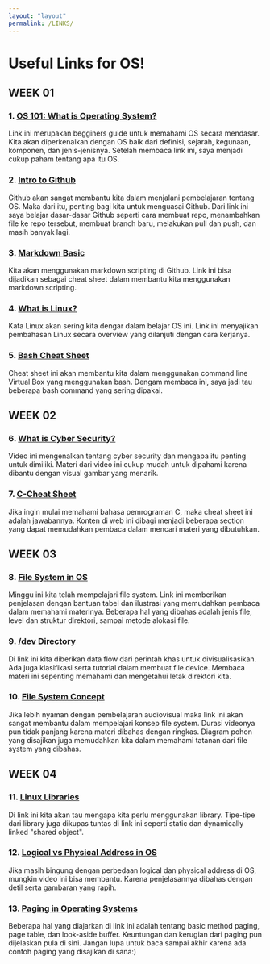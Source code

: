 ```yaml
---
layout: "layout"
permalink: /LINKS/
---
```


# Useful Links for OS!
## WEEK 01<br>
### 1. [OS 101: What is Operating System?](https://www.mygreatlearning.com/blog/what-is-operating-system/)<br>
Link ini merupakan begginers guide untuk memahami OS secara mendasar. Kita akan diperkenalkan dengan OS baik dari definisi, sejarah, kegunaan, komponen, dan jenis-jenisnya. Setelah membaca link ini, saya menjadi cukup paham tentang apa itu OS.
### 2. [Intro to Github](https://product.hubspot.com/blog/git-and-github-tutorial-for-beginners)<br>
Github akan sangat membantu kita dalam menjalani pembelajaran tentang OS. Maka dari itu, penting bagi kita untuk menguasai Github. Dari link ini saya belajar dasar-dasar Github seperti cara membuat repo, menambahkan file ke repo tersebut, membuat branch baru, melakukan pull dan push, dan masih banyak lagi.
### 3. [Markdown Basic](https://www.markdownguide.org/basic-syntax/)<br>
Kita akan menggunakan markdown scripting di Github. Link ini bisa dijadikan sebagai cheat sheet dalam membantu kita menggunakan markdown scripting.
### 4. [What is Linux?](https://www.redhat.com/en/topics/linux/what-is-linux)<br>
Kata Linux akan sering kita dengar dalam belajar OS ini. Link ini menyajikan pembahasan Linux secara overview yang dilanjuti dengan cara kerjanya.
### 5. [Bash Cheat Sheet](https://www.educative.io/blog/bash-shell-command-cheat-sheet)<br>
Cheat sheet ini akan membantu kita dalam menggunakan command line Virtual Box yang menggunakan bash. Dengam membaca ini, saya jadi tau beberapa bash command yang sering dipakai.
## WEEK 02<br>
### 6. [What is Cyber Security?](https://www.youtube.com/watch?v=ooJSgsB5fIE)<br>
Video ini mengenalkan tentang cyber security dan mengapa itu penting untuk dimiliki. Materi dari video ini cukup mudah untuk dipahami karena dibantu dengan visual gambar yang menarik.
### 7. [C-Cheat Sheet](https://developerinsider.co/c-programming-language-cheat-sheet/)<br>
Jika ingin mulai memahami bahasa pemrograman C, maka cheat sheet ini adalah jawabannya. Konten di web ini dibagi menjadi beberapa section yang dapat memudahkan pembaca dalam mencari materi yang dibutuhkan.
## WEEK 03<br>
### 8. [File System in OS](https://www.geeksforgeeks.org/file-systems-in-operating-system/)<br>
Minggu ini kita telah mempelajari file system. Link ini memberikan penjelasan dengan bantuan tabel dan ilustrasi yang memudahkan pembaca dalam memahami materinya. Beberapa hal yang dibahas adalah jenis file, level dan struktur direktori, sampai metode alokasi file.
### 9. [/dev Directory](http://www.linux-databook.info/?page_id=5108)<br>
Di link ini kita diberikan data flow dari perintah khas untuk divisualisasikan. Ada juga klasifikasi serta tutorial dalam membuat file device. Membaca materi ini sepenting memahami dan mengetahui letak direktori kita.
### 10. [File System Concept](https://youtu.be/mzUyMy7Ihk0)<br>
Jika lebih nyaman dengan pembelajaran audiovisual maka link ini akan sangat membantu dalam mempelajari konsep file system. Durasi videonya pun tidak panjang karena materi dibahas dengan ringkas. Diagram pohon yang disajikan juga memudahkan kita dalam memahami tatanan dari file system yang dibahas.
## WEEK 04<br>
### 11. [Linux Libraries](http://www.yolinux.com/TUTORIALS/LibraryArchives-StaticAndDynamic.html)<br>
Di link ini kita akan tau mengapa kita perlu menggunakan library. Tipe-tipe dari library juga dikupas tuntas di link ini seperti static dan dynamically linked "shared object". 
### 12. [Logical vs Physical Address in OS](https://www.youtube.com/watch?v=8FSZfCbM_hA)<br>
Jika masih bingung dengan perbedaan logical dan physical address di OS, mungkin video ini bisa membantu. Karena penjelasannya dibahas dengan detil serta gambaran yang rapih.
### 13. [Paging in Operating Systems](https://www.studytonight.com/operating-system/paging-in-operating-systems)<br>
Beberapa hal yang diajarkan di link ini adalah tentang basic method paging, page table, dan look-aside buffer. Keuntungan dan kerugian dari paging pun dijelaskan pula di sini. Jangan lupa untuk baca sampai akhir karena ada contoh paging yang disajikan di sana:)
